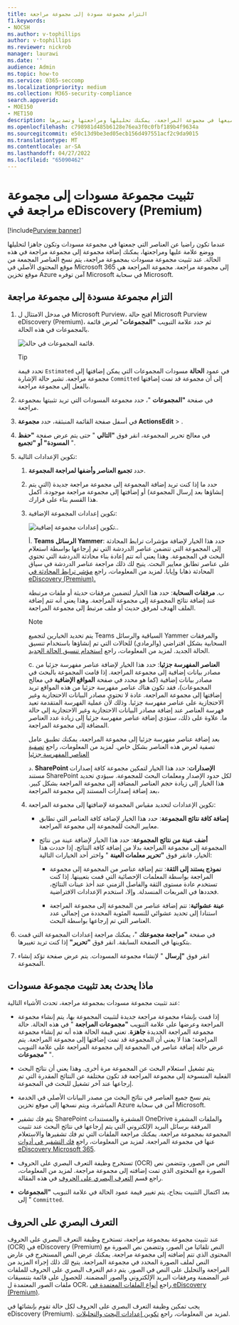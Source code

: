 ```yaml
---
title: التزام مجموعة مسودة إلى مجموعة مراجعة
f1.keywords:
- NOCSH
ms.author: v-tophillips
author: v-tophillips
ms.reviewer: nickrob
manager: laurawi
ms.date: ''
audience: Admin
ms.topic: how-to
ms.service: O365-seccomp
ms.localizationpriority: medium
ms.collection: M365-security-compliance
search.appverid:
- MOE150
- MET150
description: بعد إنشاء مجموعة مسودات والتكرار عليها، يمكنك تثبيتها بمجموعة مراجعة. عند تثبيت مجموعة مسودات، تتم إضافة العناصر التي تم تجميعها إلى مجموعة المراجعة في الحالة. بعد أن تكون العناصر التي تم تجميعها في مجموعة المراجعة، يمكنك تحليلها ومراجعتها وتصديرها.
ms.openlocfilehash: c798981d485b6128e76ea3f0c0fbf189b4f9634a
ms.sourcegitcommit: e50c13d9be3ed05ecb156d497551acf2c9da9015
ms.translationtype: MT
ms.contentlocale: ar-SA
ms.lasthandoff: 04/27/2022
ms.locfileid: "65090462"
---
```

# <a name="commit-a-draft-collection-to-a-review-set-in-ediscovery-premium"></a>تثبيت مجموعة مسودات إلى مجموعة مراجعة في eDiscovery (Premium)

[!include[Purview banner](../includes/purview-rebrand-banner.md)]

عندما تكون راضيا عن العناصر التي جمعتها في مجموعة مسودات وتكون جاهزا لتحليلها ووضع علامة عليها ومراجعتها، يمكنك إضافة مجموعة إلى مجموعة مراجعة في هذه الحالة. عند تثبيت مجموعة مسودات بمجموعة مراجعة، يتم نسخ العناصر المجمعة من موقع المحتوى الأصلي في Microsoft 365 إلى مجموعة مراجعة. مجموعة المراجعة هي موقع تخزين Azure آمن توفره Microsoft في سحابة Microsoft.

## <a name="commit-a-draft-collection-to-a-review-set"></a>التزام مجموعة مسودة إلى مجموعة مراجعة

1. في مدخل الامتثال ل Microsoft Purview، افتح حالة Microsoft Purview eDiscovery (Premium)، ثم حدد علامة التبويب **"المجموعات**" لعرض قائمة بالمجموعات في هذه الحالة.

   ![قائمة المجموعات في حالة.](../media/CommitDraftCollections1.png)

   > [!TIP]
   > تحدد قيمة `Estimated` في عمود **الحالة** مسودات المجموعات التي يمكن إضافتها إلى مجموعة مراجعة. تشير حالة الإشارة `Committed` إلى أن مجموعة قد تمت إضافتها بالفعل إلى مجموعة مراجعة.

2. في صفحة **"المجموعات** "، حدد مجموعة المسودات التي تريد تثبيتها بمجموعة مراجعة.

3. في أسفل صفحة القائمة المنبثقة، حدد **مجموعة ActionsEdit** > .

4. في معالج تحرير المجموعة، انقر فوق **"التالي** " حتى يتم عرض صفحة **"حفظ المسودة" أو "تجميع** ".

5. تكوين الإعدادات التالية:

   1. حدد **تجميع العناصر وأضفها لمراجعة المجموعة**.

   2. حدد ما إذا كنت تريد إضافة المجموعة إلى مجموعة مراجعة جديدة (التي يتم إنشاؤها بعد إرسال المجموعة) أو إضافتها إلى مجموعة مراجعة موجودة. أكمل هذا القسم بناء على قرارك.

   3. تكوين إعدادات المجموعة الإضافية:

      ![تكوين إعدادات مجموعة إضافية.](../media/AeDAdditionalCollectionSettings.png).

       أ. **Teams الرسائل Yammer**: حدد هذا الخيار لإضافة مؤشرات ترابط المحادثة إلى المجموعة التي تتضمن عناصر الدردشة التي تم إرجاعها بواسطة استعلام البحث في المجموعة. وهذا يعني أنه تتم إعادة بناء محادثة الدردشة التي تحتوي على عناصر تطابق معايير البحث. يتيح لك ذلك مراجعة عناصر الدردشة في سياق المحادثة ذهابا وإيابا. لمزيد من المعلومات، راجع [مؤشر ترابط المحادثة في eDiscovery (Premium).](conversation-review-sets.md)

       ب. **مرفقات السحابة**: حدد هذا الخيار لتضمين مرفقات حديثة أو ملفات مرتبطة عند إضافة نتائج المجموعة إلى مجموعة المراجعة. وهذا يعني أنه تتم إضافة الملف الهدف لمرفق حديث أو ملف مرتبط إلى مجموعة المراجعة.

       > [!NOTE]
       > يتم تحديد الخيارين لتجميع Teams السياقية والرسائل Yammer والمرفقات السحابية بشكل افتراضي (والرمادي) للحالات التي تم إنشاؤها باستخدام تنسيق الحالة الجديد. لمزيد من المعلومات، راجع [استخدام تنسيق الحالة الجديد](advanced-ediscovery-new-case-format.md).

       c. **العناصر المفهرسة جزئيا**: حدد هذا الخيار لإضافة عناصر مفهرسة جزئيا من مصادر بيانات إضافية إلى مجموعة المراجعة. إذا قامت المجموعة بالبحث في مصادر بيانات إضافية (كما هو محدد في صفحة **المواقع الإضافية** في معالج المجموعات)، فقد تكون هناك عناصر مفهرسة جزئيا من هذه المواقع تريد إضافتها إلى مجموعة المراجعة. عادة لا تحتوي مصادر البيانات الاحتجازية وغير الاحتجازية على عناصر مفهرسة جزئيا. وذلك لأن عملية الفهرسة المتقدمة تعيد فهرسة العناصر عند إضافة مصادر البيانات الاحتجازية وغير الاحتجازية إلى حالة ما. علاوة على ذلك، ستؤدي إضافة عناصر مفهرسة جزئيا إلى زيادة عدد العناصر المضافة إلى مجموعة المراجعة. <p> بعد إضافة عناصر مفهرسة جزئيا إلى مجموعة المراجعة، يمكنك تطبيق عامل تصفية لعرض هذه العناصر بشكل خاص. لمزيد من المعلومات، راجع [تصفية العناصر المفهرسة جزئيا](review-set-search.md#filter-partially-indexed-items)

      د. **SharePoint الإصدارات**: حدد هذا الخيار لتمكين مجموعة كافة إصدارات مستند SharePoint لكل حدود الإصدار ومعلمات البحث للمجموعة. سيؤدي تحديد هذا الخيار إلى زيادة حجم العناصر المضافة إلى مجموعة المراجعة بشكل كبير. بعد إضافة إصدارات المستند إلى مجموعة المراجعة، 

   4. تكوين الإعدادات لتحديد مقياس المجموعة لإضافتها إلى مجموعة المراجعة:

      - **إضافة كافة نتائج المجموعة**: حدد هذا الخيار لإضافة كافة العناصر التي تطابق معايير البحث للمجموعة إلى مجموعة المراجعة.

      - **أضف عينة من نتائج المجموعة**: حدد هذا الخيار لإضافة عينة من نتائج المجموعة إلى مجموعة المراجعة بدلا من إضافة كافة النتائج. إذا حددت هذا الخيار، فانقر فوق **"تحرير معلمات العينة** " واختر أحد الخيارات التالية:

         - **نموذج يستند إلى الثقة**: تتم إضافة عناصر من المجموعة إلى مجموعة المراجعة بواسطة المعلمات الإحصائية التي قمت بتعيينها. إذا كنت تستخدم عادة مستوى الثقة والفاصل الزمني عند أخذ عينات النتائج، فحددها في المربعات المنسدلة. وإلا، استخدم الإعدادات الافتراضية.

         - **عينة عشوائية**: تتم إضافة عناصر من المجموعة إلى مجموعة المراجعة استنادا إلى تحديد عشوائي للنسبة المئوية المحددة من إجمالي عدد العناصر التي تم إرجاعها بواسطة البحث.

6. في صفحة **"مراجعة مجموعتك** "، يمكنك مراجعة إعدادات المجموعة التي قمت بتكوينها في الصفحة السابقة. انقر فوق **"تحرير"** إذا كنت تريد تغييرها.

7. انقر فوق **"إرسال** " لإنشاء مجموعة المسودات. يتم عرض صفحة تؤكد إنشاء المجموعة.

## <a name="what-happens-after-you-commit-a-draft-collection"></a>ماذا يحدث بعد تثبيت مجموعة مسودات

عند تثبيت مجموعة مسودات بمجموعة مراجعة، تحدث الأشياء التالية:

- إذا قمت بإنشاء مجموعة مراجعة جديدة لتثبيت المجموعة بها، يتم إنشاء مجموعة المراجعة وعرضها على علامة التبويب **"مجموعات المراجعة** " في هذه الحالة. حالة مجموعة المراجعة الجديدة **جاهزة**. تعني قيمة الحالة هذه أنه تم إنشاء مجموعة المراجعة؛ هذا لا يعني أن المجموعة قد تمت إضافتها إلى مجموعة المراجعة. يتم عرض حالة إضافة عناصر في المجموعة إلى مجموعة المراجعة على علامة التبويب **"مجموعات** ".

- يتم تشغيل استعلام البحث عن المجموعة مرة أخرى. وهذا يعني أن نتائج البحث الفعلية المنسوخة إلى مجموعة المراجعة قد تكون مختلفة عن النتائج المقدرة التي تم إرجاعها عند آخر تشغيل للبحث في المجموعة.

- يتم نسخ جميع العناصر في نتائج البحث من مصدر البيانات الأصلي في الخدمة المباشرة، ويتم نسخها إلى موقع تخزين Azure آمن في سحابة Microsoft.

- يتم فك تشفير SharePoint المشفرة والمستندات OneDrive والملفات المشفرة المرفقة برسائل البريد الإلكتروني التي يتم إرجاعها في نتائج البحث عند تثبيت المجموعة بمجموعة مراجعة. يمكنك مراجعة الملفات التي تم فك تشفيرها والاستعلام عنها في مجموعة المراجعة. لمزيد من المعلومات، راجع [فك التشفير في أدوات eDiscovery Microsoft 365](ediscovery-decryption.md).

- تستخرج وظيفة التعرف البصري على الحروف (OCR) النص من الصور، وتتضمن نص الصورة مع المحتوى الذي تمت إضافته إلى مجموعة مراجعة. لمزيد من المعلومات، راجع قسم [التعرف البصري على الحروف](#optical-character-recognition) في هذه المقالة.

- بعد اكتمال التثبيت بنجاح، يتم تغيير قيمة عمود الحالة في علامة التبويب **"المجموعات** " إلى `Committed`.

## <a name="optical-character-recognition"></a>التعرف البصري على الحروف

عند تثبيت مجموعة بمجموعة مراجعة، تستخرج وظيفة التعرف البصري على الحروف (OCR) في eDiscovery (Premium) النص تلقائيا من الصور، وتتضمن نص الصورة مع المحتوى الذي تتم إضافته إلى مجموعة مراجعة. يمكنك عرض النص المستخرج في عارض النص لملف الصورة المحدد في مجموعة المراجعة. يتيح لك ذلك إجراء المزيد من المراجعة والتحليل على النص في الصور. يتم دعم التعرف البصري على الحروف للملفات غير المضمنة ومرفقات البريد الإلكتروني والصور المضمنة. للحصول على قائمة بتنسيقات ملفات الصور المعتمدة ل OCR، راجع [أنواع الملفات المعتمدة في eDiscovery (Premium)](supported-filetypes-ediscovery20.md#image).

يجب تمكين وظيفة التعرف البصري على الحروف لكل حالة تقوم بإنشائها في eDiscovery (Premium). لمزيد من المعلومات، راجع [تكوين إعدادات البحث والتحليلات](configure-search-and-analytics-settings-in-advanced-ediscovery.md#optical-character-recognition-ocr).
